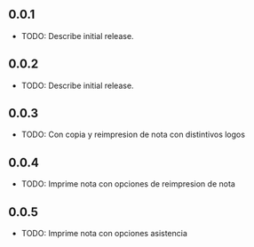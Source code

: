 ## 0.0.1

* TODO: Describe initial release.
## 0.0.2

* TODO: Describe initial release.
## 0.0.3

* TODO: Con copia y reimpresion de nota con distintivos logos

## 0.0.4

* TODO: Imprime nota con opciones de reimpresion de nota

## 0.0.5

* TODO: Imprime nota con opciones asistencia

